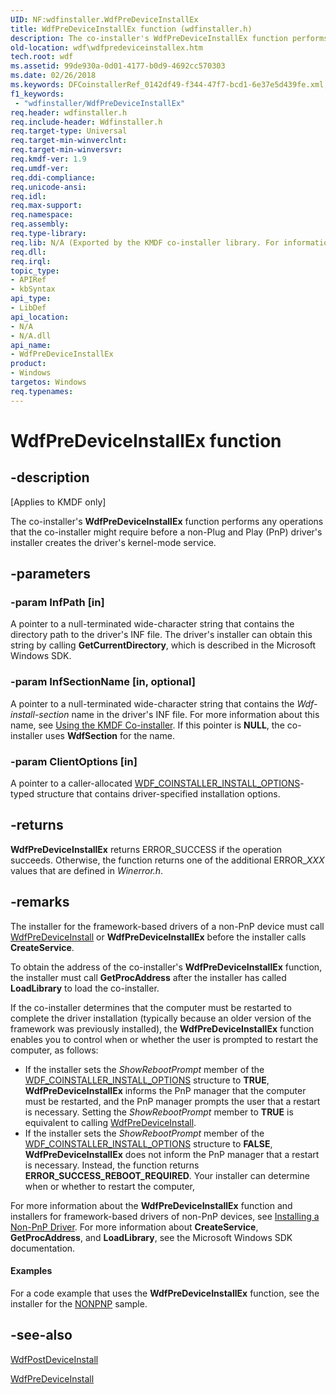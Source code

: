 ```yaml
---
UID: NF:wdfinstaller.WdfPreDeviceInstallEx
title: WdfPreDeviceInstallEx function (wdfinstaller.h)
description: The co-installer's WdfPreDeviceInstallEx function performs any operations that the co-installer might require before a non-Plug and Play (PnP) driver's installer creates the driver's kernel-mode service.
old-location: wdf\wdfpredeviceinstallex.htm
tech.root: wdf
ms.assetid: 99de930a-0d01-4177-b0d9-4692cc570303
ms.date: 02/26/2018
ms.keywords: DFCoinstallerRef_0142df49-f344-47f7-bcd1-6e37e5d439fe.xml, WdfPreDeviceInstallEx, WdfPreDeviceInstallEx function, kmdf.wdfpredeviceinstallex, wdf.wdfpredeviceinstallex, wdfinstaller/WdfPreDeviceInstallEx
f1_keywords:
 - "wdfinstaller/WdfPreDeviceInstallEx"
req.header: wdfinstaller.h
req.include-header: Wdfinstaller.h
req.target-type: Universal
req.target-min-winverclnt: 
req.target-min-winversvr: 
req.kmdf-ver: 1.9
req.umdf-ver: 
req.ddi-compliance: 
req.unicode-ansi: 
req.idl: 
req.max-support: 
req.namespace: 
req.assembly: 
req.type-library: 
req.lib: N/A (Exported by the KMDF co-installer library. For information about the co-installer library's filename, see Using the KMDF Co-installer.)
req.dll: 
req.irql: 
topic_type:
- APIRef
- kbSyntax
api_type:
- LibDef
api_location:
- N/A
- N/A.dll
api_name:
- WdfPreDeviceInstallEx
product:
- Windows
targetos: Windows
req.typenames: 
---
```


# WdfPreDeviceInstallEx function


## -description


<p class="CCE_Message">[Applies to KMDF only]</p>

The co-installer's <b>WdfPreDeviceInstallEx</b> function performs any operations that the co-installer might require before a non-Plug and Play (PnP) driver's installer creates the driver's kernel-mode service. 


## -parameters




### -param InfPath [in]

A pointer to a null-terminated wide-character string that contains the directory path to the driver's INF file. The driver's installer can obtain this string by calling <b>GetCurrentDirectory</b>, which is described in the Microsoft Windows SDK.


### -param InfSectionName [in, optional]

A pointer to a null-terminated wide-character string that contains the <i>Wdf-install-section</i> name in the driver's INF file. For more information about this name, see <a href="https://docs.microsoft.com/windows-hardware/drivers/wdf/installing-the-framework-s-co-installer">Using the KMDF Co-installer</a>. If this pointer is <b>NULL</b>, the co-installer uses <b>WdfSection</b> for the name.


### -param ClientOptions [in]

A pointer to a caller-allocated <a href="https://docs.microsoft.com/windows-hardware/drivers/ddi/wdfinstaller/ns-wdfinstaller-_wdf_coinstaller_install_options">WDF_COINSTALLER_INSTALL_OPTIONS</a>-typed structure that contains driver-specified installation options. 


## -returns



<b>WdfPreDeviceInstallEx</b> returns ERROR_SUCCESS if the operation succeeds. Otherwise, the function returns one of the additional ERROR_<i>XXX</i> values that are defined in <i>Winerror.h</i>.




## -remarks



The installer for the framework-based drivers of a non-PnP device must call <a href="https://docs.microsoft.com/windows-hardware/drivers/ddi/wdfinstaller/nf-wdfinstaller-wdfpredeviceinstall">WdfPreDeviceInstall</a> or <b>WdfPreDeviceInstallEx</b> before the installer calls <b>CreateService</b>.

To obtain the address of the co-installer's <b>WdfPreDeviceInstallEx</b> function, the installer must call <b>GetProcAddress</b> after the installer has called <b>LoadLibrary</b> to load the co-installer.

If the co-installer determines that the computer must be restarted to complete the driver installation (typically because an older version of the framework was previously installed), the <b>WdfPreDeviceInstallEx</b> function enables you to control when or whether the user is prompted to restart the computer, as follows:

<ul>
<li>
If the installer sets the <i>ShowRebootPrompt</i> member of the <a href="https://docs.microsoft.com/windows-hardware/drivers/ddi/wdfinstaller/ns-wdfinstaller-_wdf_coinstaller_install_options">WDF_COINSTALLER_INSTALL_OPTIONS</a> structure to <b>TRUE</b>, <b>WdfPreDeviceInstallEx</b> informs the PnP manager that the computer must be restarted, and the PnP manager prompts the user that a restart is necessary. Setting the <i>ShowRebootPrompt</i> member to <b>TRUE</b> is equivalent to calling <a href="https://docs.microsoft.com/windows-hardware/drivers/ddi/wdfinstaller/nf-wdfinstaller-wdfpredeviceinstall">WdfPreDeviceInstall</a>.

</li>
<li>
If the installer sets the <i>ShowRebootPrompt</i> member of the <a href="https://docs.microsoft.com/windows-hardware/drivers/ddi/wdfinstaller/ns-wdfinstaller-_wdf_coinstaller_install_options">WDF_COINSTALLER_INSTALL_OPTIONS</a> structure to <b>FALSE</b>, <b>WdfPreDeviceInstallEx</b> does not inform the PnP manager that a restart is necessary. Instead, the function returns <b>ERROR_SUCCESS_REBOOT_REQUIRED</b>. Your installer can determine when or whether to restart the computer, 

</li>
</ul>
For more information about the <b>WdfPreDeviceInstallEx</b> function and installers for framework-based drivers of non-PnP devices, see <a href="https://docs.microsoft.com/windows-hardware/drivers/wdf/installing-a-non-pnp-driver">Installing a Non-PnP Driver</a>. For more information about <b>CreateService</b>, <b>GetProcAddress</b>, and <b>LoadLibrary</b>, see the Microsoft Windows SDK documentation.


#### Examples

For a code example that uses the <b>WdfPreDeviceInstallEx</b> function, see the installer for the <a href="https://docs.microsoft.com/windows-hardware/drivers/wdf/sample-kmdf-drivers">NONPNP</a> sample.

<div class="code"></div>



## -see-also




<a href="https://docs.microsoft.com/windows-hardware/drivers/ddi/wdfinstaller/nf-wdfinstaller-wdfpostdeviceinstall">WdfPostDeviceInstall</a>



<a href="https://docs.microsoft.com/windows-hardware/drivers/ddi/wdfinstaller/nf-wdfinstaller-wdfpredeviceinstall">WdfPreDeviceInstall</a>
 

 


